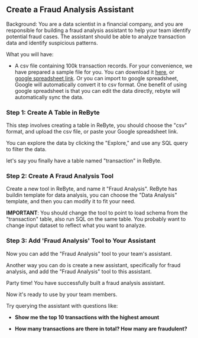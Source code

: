 ## Create a Fraud Analysis Assistant

Background: You are a data scientist in a financial company, and you are responsible for building a fraud analysis assistant to help your team identify potential fraud cases. The assistant should be able to analyze transaction data and identify suspicious patterns.

What you will have:
* A csv file containing 100k transaction records. For your convenience, we have prepared a sample file for you. You can download it [here](https://storage.googleapis.com/cui-runtime/fraud1.csv), or [google spreadsheet link](https://docs.google.com/spreadsheets/d/1mY57k8zYkhCZo51XEydnplWRSu75KiOAhvolTE4IUpw/edit?gid=1496520613#gid=1496520613). Or you can import to google spreadsheet, Google will automatically convert it to csv format.
One benefit of using google spreadsheet is that you can edit the data directly, rebyte will automatically sync the data.

### Step 1: Create A Table in ReByte

This step involves creating a table in ReByte, you should choose the "csv" format, and upload the csv file, or paste your Google spreadsheet link.

You can explore the data by clicking the "Explore," and use any SQL query to filter the data.

let's say you finally have a table named "transaction" in ReByte.

### Step 2: Create A Fraud Analysis Tool
Create a new tool in ReByte, and name it "Fraud Analysis". ReByte has buildin template for data analysis, you can choose the "Data Analysis" template, and then you can modify it to fit your need.

**IMPORTANT**:
You should change the tool to point to load schema from the "transaction" table, also run SQL on the same table.
You probably want to change input dataset to reflect what you want to analyze.


### Step 3: Add 'Fraud Analysis' Tool to Your Assistant
Now you can add the "Fraud Analysis" tool to your team's assistant. 

Another way you can do is create a new assistant, specifically for fraud analysis, and add the "Fraud Analysis" tool to this assistant.


Party time! You have successfully built a fraud analysis assistant.

Now it's ready to use by your team members. 

Try querying the assistant with questions like:

* **Show me the top 10 transactions with the highest amount**

* **How many transactions are there in total? How many are fraudulent?**